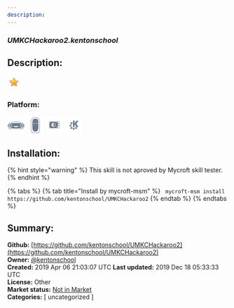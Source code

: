 ```yaml
---
description: 
---
```


### _UMKCHackaroo2.kentonschool_  
## Description:  
  
![](../.gitbook/assets/star.png)  
  
### Platform:  
 ![Mark I](../.gitbook/assets/mark-1-icon.png)  ![Mark II](../.gitbook/assets/mark-2-icon.png)  ![Picroft](../.gitbook/assets/picroft-icon.png)  ![plasmoid](../.gitbook/assets/kde.png)   
## Installation:  
{% hint style="warning" %}
This skill is not aproved by Mycroft skill tester.
{% endhint %}
    
{% tabs %}
{% tab title="Install by mycroft-msm" %}
``` mycroft-msm install https://github.com/kentonschool/UMKCHackaroo2```
{% endtab %}
  {% endtabs %}
    
## Summary:  
**Github:** [https://github.com/kentonschool/UMKCHackaroo2](https://github.com/kentonschool/UMKCHackaroo2)  
**Owner:** [@kentonschool](https://github.com/kentonschool)  
**Created:** 2019 Apr 06 21:03:07 UTC  **Last updated:** 2019 Dec 18 05:33:33 UTC  
**License:** Other  
**Market status:** [Not in Market](https://market.mycroft.ai/skill/)  
**Categories:** [ uncategorized ]   
